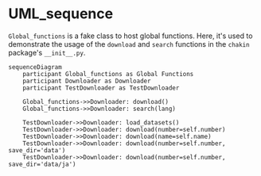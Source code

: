 
# UML_sequence
`Global_functions` is a fake class to host global functions. Here, it's used to demonstrate the usage of the `download` and `search` functions in the `chakin` package's `__init__.py`.

```mermaid
sequenceDiagram
    participant Global_functions as Global Functions
    participant Downloader as Downloader
    participant TestDownloader as TestDownloader

    Global_functions->>Downloader: download()
    Global_functions->>Downloader: search(lang)

    TestDownloader->>Downloader: load_datasets()
    TestDownloader->>Downloader: download(number=self.number)
    TestDownloader->>Downloader: download(name=self.name)
    TestDownloader->>Downloader: download(number=self.number, save_dir='data')
    TestDownloader->>Downloader: download(number=self.number, save_dir='data/ja')
```
